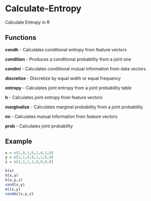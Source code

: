 # Calculate-Entropy

Calculate Entropy in R

## Functions

**condh** - Calculates conditional entropy from feature vectors

**condition** - Produces a conditional probability from a joint one

**condmi** - Calculates conditional mutual information from data vectors

**discretize** - Discretize by equal width or equal frequency

**entropy** - Calculates joint entropy from a joint probability table

**h** - Calculates joint entropy from feature vectors

**marginalize** - Calculates marginal probability from a joint probability

**mi** - Calculates mutual information from feature vectors

**prob** - Calculates joint probability

## Example

```R
x = c(1,0,1,0,1,0,1,0)
y = c(1,1,0,0,1,1,0,0)
z = c(1,1,1,1,0,0,0,0)

h(x) 
h(x,y)
h(x,y,z)
cond(x,y)
mi(x,y)
condmi(x,y,z)
```
